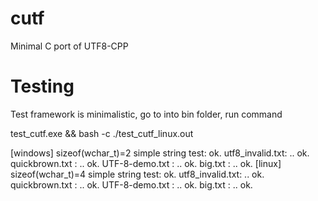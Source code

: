 cutf
====

Minimal C port of UTF8-CPP


Testing
=======

Test framework is minimalistic, go to into bin folder, run command

test_cutf.exe && bash -c ./test_cutf_linux.out

[windows] sizeof(wchar_t)=2
simple string test:  ok.
utf8_invalid.txt: .. ok.
quickbrown.txt  : .. ok.
UTF-8-demo.txt  : .. ok.
big.txt         : .. ok.
[linux] sizeof(wchar_t)=4
simple string test:  ok.
utf8_invalid.txt: .. ok.
quickbrown.txt  : .. ok.
UTF-8-demo.txt  : .. ok.
big.txt         : .. ok.

